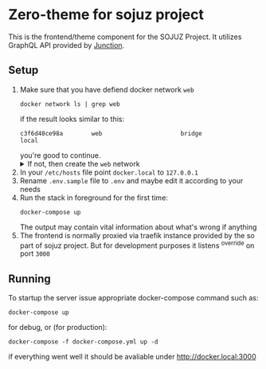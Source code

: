 # Zero-theme for sojuz project

This is the frontend/theme component for the SOJUZ Project. It utilizes GraphQL API provided by [Junction](https://github.com/sojuz-project/ju).

## Setup
 1. Make sure that you have defiend docker network `web`
    ```
    docker network ls | grep web
    ```
    if the result looks similar to this:
    ```
    c3f6d40ce98a        web                      bridge              local
    ```
    you're good to continue.
    <details>
    <summary>If not, then create the <code>web</code> network</summary>
    <pre>
    docker network create web
    </pre>
    </details>
 2. In your `/etc/hosts` file point `docker.local` to `127.0.0.1`
 3. Rename `.env.sample` file to `.env` and maybe edit it according to your needs
 4. Run the stack in foreground for the first time:
    ```
    docker-compose up
    ```
    The output may contain vital information about what's wrong if anything
 5. The frontend is normally proxied via traefik instance provided by the so part of sojuz project. But for development purposes it listens <sup>override</sup> on port `3000`

## Running
To startup the server issue appropriate docker-compose command such as:
```
docker-compose up
```
for debug, or (for production):
```
docker-compose -f docker-compose.yml up -d
```
if everything went well it should be avaliable under http://docker.local:3000
